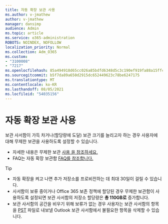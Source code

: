```yaml
---
title: 자동 확장 보관 사용
ms.author: v-jmathew
author: v-jmathew
manager: dansimp
audience: Admin
ms.topic: article
ms.service: o365-administration
ROBOTS: NOINDEX, NOFOLLOW
localization_priority: Normal
ms.collection: Adm_O365
ms.custom:
- "3100008"
- "7217"
ms.openlocfilehash: 85a494918d65cc026a85bdfd6348d5c3c190ef919fa88a15ffcd4e7e790b8737
ms.sourcegitcommit: b5f7da89a650d2915dc652449623c78be6247175
ms.translationtype: MT
ms.contentlocale: ko-KR
ms.lasthandoff: 08/05/2021
ms.locfileid: "54035156"
---
```

# <a name="enable-auto-expanding-archiving"></a>자동 확장 보관 사용

보관 사서함이 가득 차거나(할당량에 도달) 보관 크기를 늘리고자 하는 경우 사용자에 대해 무제한 보관을 사용하도록 설정할 수 있습니다.

- 자세한 내용은 무제한 보관 [사용 을 참조하세요.](https://docs.microsoft.com/office365/securitycompliance/enable-unlimited-archiving)
- FAQ는 자동 확장 보관함 [FAQ를 참조합니다.](https://blogs.technet.microsoft.com/exchange/2018/04/09/office-365-auto-expanding-archives-faq/)

> [!TIP]
>
> - 자동 확장을 켜고 나면 추가 저장소를 프로비전하는 데 최대 30일이 걸릴 수 있습니다.
> - 사서함이 보류 중이거나 Office 365 보존 정책에 할당된 경우 무제한 보관함이 사용하도록 설정되면 보관 사서함의 저장소 할당량은 **총 110GB로** 증가합니다.
> - 보관 사서함의 공간을 비우기 위해 보류가 없는 경우 사용자는 보관 사서함의 항목을 [PST](https://support.office.com/article/Export-or-backup-email-contacts-and-calendar-to-an-Outlook-pst-file-14252b52-3075-4e9b-be4e-ff9ef1068f91) 파일로 내보낼 Outlook 보관 사서함에서 불필요한 항목을 삭제할 수 있습니다.
